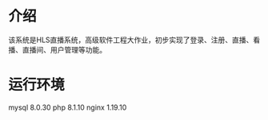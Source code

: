 # 介绍
该系统是HLS直播系统，高级软件工程大作业，初步实现了登录、注册、直播、看播、直播间、用户管理等功能。
# 运行环境
mysql 8.0.30
php 8.1.10
nginx 1.19.10